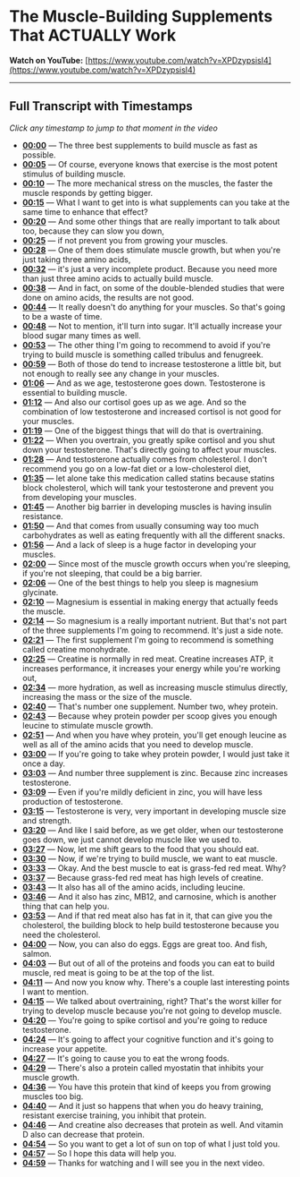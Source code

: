# The Muscle-Building Supplements That ACTUALLY Work

**Watch on YouTube:** [https://www.youtube.com/watch?v=XPDzypsisI4](https://www.youtube.com/watch?v=XPDzypsisI4)

---

## Full Transcript with Timestamps

*Click any timestamp to jump to that moment in the video*

- **[00:00](https://www.youtube.com/watch?v=XPDzypsisI4&t=0s)** — The three best supplements to build muscle as fast as possible.
- **[00:05](https://www.youtube.com/watch?v=XPDzypsisI4&t=5s)** — Of course, everyone knows that exercise is the most potent stimulus of building muscle.
- **[00:10](https://www.youtube.com/watch?v=XPDzypsisI4&t=10s)** — The more mechanical stress on the muscles, the faster the muscle responds by getting bigger.
- **[00:15](https://www.youtube.com/watch?v=XPDzypsisI4&t=15s)** — What I want to get into is what supplements can you take at the same time to enhance that effect?
- **[00:20](https://www.youtube.com/watch?v=XPDzypsisI4&t=20s)** — And some other things that are really important to talk about too, because they can slow you down,
- **[00:25](https://www.youtube.com/watch?v=XPDzypsisI4&t=25s)** — if not prevent you from growing your muscles.
- **[00:28](https://www.youtube.com/watch?v=XPDzypsisI4&t=28s)** — One of them does stimulate muscle growth, but when you're just taking three amino acids,
- **[00:32](https://www.youtube.com/watch?v=XPDzypsisI4&t=32s)** — it's just a very incomplete product. Because you need more than just three amino acids to actually build muscle.
- **[00:38](https://www.youtube.com/watch?v=XPDzypsisI4&t=38s)** — And in fact, on some of the double-blended studies that were done on amino acids, the results are not good.
- **[00:44](https://www.youtube.com/watch?v=XPDzypsisI4&t=44s)** — It really doesn't do anything for your muscles. So that's going to be a waste of time.
- **[00:48](https://www.youtube.com/watch?v=XPDzypsisI4&t=48s)** — Not to mention, it'll turn into sugar. It'll actually increase your blood sugar many times as well.
- **[00:53](https://www.youtube.com/watch?v=XPDzypsisI4&t=53s)** — The other thing I'm going to recommend to avoid if you're trying to build muscle is something called tribulus and fenugreek.
- **[00:59](https://www.youtube.com/watch?v=XPDzypsisI4&t=59s)** — Both of those do tend to increase testosterone a little bit, but not enough to really see any change in your muscles.
- **[01:06](https://www.youtube.com/watch?v=XPDzypsisI4&t=66s)** — And as we age, testosterone goes down. Testosterone is essential to building muscle.
- **[01:12](https://www.youtube.com/watch?v=XPDzypsisI4&t=72s)** — And also our cortisol goes up as we age. And so the combination of low testosterone and increased cortisol is not good for your muscles.
- **[01:19](https://www.youtube.com/watch?v=XPDzypsisI4&t=79s)** — One of the biggest things that will do that is overtraining.
- **[01:22](https://www.youtube.com/watch?v=XPDzypsisI4&t=82s)** — When you overtrain, you greatly spike cortisol and you shut down your testosterone. That's directly going to affect your muscles.
- **[01:28](https://www.youtube.com/watch?v=XPDzypsisI4&t=88s)** — And testosterone actually comes from cholesterol. I don't recommend you go on a low-fat diet or a low-cholesterol diet,
- **[01:35](https://www.youtube.com/watch?v=XPDzypsisI4&t=95s)** — let alone take this medication called statins because statins block cholesterol, which will tank your testosterone and prevent you from developing your muscles.
- **[01:45](https://www.youtube.com/watch?v=XPDzypsisI4&t=105s)** — Another big barrier in developing muscles is having insulin resistance.
- **[01:50](https://www.youtube.com/watch?v=XPDzypsisI4&t=110s)** — And that comes from usually consuming way too much carbohydrates as well as eating frequently with all the different snacks.
- **[01:56](https://www.youtube.com/watch?v=XPDzypsisI4&t=116s)** — And a lack of sleep is a huge factor in developing your muscles.
- **[02:00](https://www.youtube.com/watch?v=XPDzypsisI4&t=120s)** — Since most of the muscle growth occurs when you're sleeping, if you're not sleeping, that could be a big barrier.
- **[02:06](https://www.youtube.com/watch?v=XPDzypsisI4&t=126s)** — One of the best things to help you sleep is magnesium glycinate.
- **[02:10](https://www.youtube.com/watch?v=XPDzypsisI4&t=130s)** — Magnesium is essential in making energy that actually feeds the muscle.
- **[02:14](https://www.youtube.com/watch?v=XPDzypsisI4&t=134s)** — So magnesium is a really important nutrient. But that's not part of the three supplements I'm going to recommend. It's just a side note.
- **[02:21](https://www.youtube.com/watch?v=XPDzypsisI4&t=141s)** — The first supplement I'm going to recommend is something called creatine monohydrate.
- **[02:25](https://www.youtube.com/watch?v=XPDzypsisI4&t=145s)** — Creatine is normally in red meat. Creatine increases ATP, it increases performance, it increases your energy while you're working out,
- **[02:34](https://www.youtube.com/watch?v=XPDzypsisI4&t=154s)** — more hydration, as well as increasing muscle stimulus directly, increasing the mass or the size of the muscle.
- **[02:40](https://www.youtube.com/watch?v=XPDzypsisI4&t=160s)** — That's number one supplement. Number two, whey protein.
- **[02:43](https://www.youtube.com/watch?v=XPDzypsisI4&t=163s)** — Because whey protein powder per scoop gives you enough leucine to stimulate muscle growth.
- **[02:51](https://www.youtube.com/watch?v=XPDzypsisI4&t=171s)** — And when you have whey protein, you'll get enough leucine as well as all of the amino acids that you need to develop muscle.
- **[03:00](https://www.youtube.com/watch?v=XPDzypsisI4&t=180s)** — If you're going to take whey protein powder, I would just take it once a day.
- **[03:03](https://www.youtube.com/watch?v=XPDzypsisI4&t=183s)** — And number three supplement is zinc. Because zinc increases testosterone.
- **[03:09](https://www.youtube.com/watch?v=XPDzypsisI4&t=189s)** — Even if you're mildly deficient in zinc, you will have less production of testosterone.
- **[03:15](https://www.youtube.com/watch?v=XPDzypsisI4&t=195s)** — Testosterone is very, very important in developing muscle size and strength.
- **[03:20](https://www.youtube.com/watch?v=XPDzypsisI4&t=200s)** — And like I said before, as we get older, when our testosterone goes down, we just cannot develop muscle like we used to.
- **[03:27](https://www.youtube.com/watch?v=XPDzypsisI4&t=207s)** — Now, let me shift gears to the food that you should eat.
- **[03:30](https://www.youtube.com/watch?v=XPDzypsisI4&t=210s)** — Now, if we're trying to build muscle, we want to eat muscle.
- **[03:33](https://www.youtube.com/watch?v=XPDzypsisI4&t=213s)** — Okay. And the best muscle to eat is grass-fed red meat. Why?
- **[03:37](https://www.youtube.com/watch?v=XPDzypsisI4&t=217s)** — Because grass-fed red meat has high levels of creatine.
- **[03:43](https://www.youtube.com/watch?v=XPDzypsisI4&t=223s)** — It also has all of the amino acids, including leucine.
- **[03:46](https://www.youtube.com/watch?v=XPDzypsisI4&t=226s)** — And it also has zinc, MB12, and carnosine, which is another thing that can help you.
- **[03:53](https://www.youtube.com/watch?v=XPDzypsisI4&t=233s)** — And if that red meat also has fat in it, that can give you the cholesterol, the building block to help build testosterone because you need the cholesterol.
- **[04:00](https://www.youtube.com/watch?v=XPDzypsisI4&t=240s)** — Now, you can also do eggs. Eggs are great too. And fish, salmon.
- **[04:03](https://www.youtube.com/watch?v=XPDzypsisI4&t=243s)** — But out of all of the proteins and foods you can eat to build muscle, red meat is going to be at the top of the list.
- **[04:11](https://www.youtube.com/watch?v=XPDzypsisI4&t=251s)** — And now you know why. There's a couple last interesting points I want to mention.
- **[04:15](https://www.youtube.com/watch?v=XPDzypsisI4&t=255s)** — We talked about overtraining, right? That's the worst killer for trying to develop muscle because you're not going to develop muscle.
- **[04:20](https://www.youtube.com/watch?v=XPDzypsisI4&t=260s)** — You're going to spike cortisol and you're going to reduce testosterone.
- **[04:24](https://www.youtube.com/watch?v=XPDzypsisI4&t=264s)** — It's going to affect your cognitive function and it's going to increase your appetite.
- **[04:27](https://www.youtube.com/watch?v=XPDzypsisI4&t=267s)** — It's going to cause you to eat the wrong foods.
- **[04:29](https://www.youtube.com/watch?v=XPDzypsisI4&t=269s)** — There's also a protein called myostatin that inhibits your muscle growth.
- **[04:36](https://www.youtube.com/watch?v=XPDzypsisI4&t=276s)** — You have this protein that kind of keeps you from growing muscles too big.
- **[04:40](https://www.youtube.com/watch?v=XPDzypsisI4&t=280s)** — And it just so happens that when you do heavy training, resistant exercise training, you inhibit that protein.
- **[04:46](https://www.youtube.com/watch?v=XPDzypsisI4&t=286s)** — And creatine also decreases that protein as well. And vitamin D also can decrease that protein.
- **[04:54](https://www.youtube.com/watch?v=XPDzypsisI4&t=294s)** — So you want to get a lot of sun on top of what I just told you.
- **[04:57](https://www.youtube.com/watch?v=XPDzypsisI4&t=297s)** — So I hope this data will help you.
- **[04:59](https://www.youtube.com/watch?v=XPDzypsisI4&t=299s)** — Thanks for watching and I will see you in the next video.
